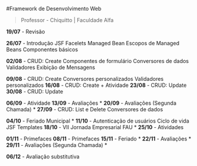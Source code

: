 #Framework de Desenvolvimento Web

>Professor - Chiquitto | Faculdade Alfa

**19/07** - Revisão

**26/07** - Introdução JSF
Facelets
Managed Bean
Escopos de Managed Beans
Componentes básicos

**02/08** - CRUD: Create
Componentes de formulário
Conversores de dados
Validadores
Exibição de Mensagens

**09/08** - CRUD: Create
Conversores personalizados
Validadores personalizados
**16/08** - CRUD: Create + Atividade
**23/08** - CRUD: Update
**30/08** - CRUD: Update

**06/09** - Atividade
**13/09** - Avaliações *
**20/09** - Avaliações (Segunda Chamada) *
**27/09** - CRUD: List e Delete
Conversores de dados

**04/10** - Feriado Municipal *
**11/10** - Autenticação de usuários
Ciclo de vida JSF
Templates
**18/10** - VII Jornada Empresarial FAU *
**25/10** - Atividades

**01/11** - Primefaces
**08/11** - Primefaces
**15/11** - Feriado *
**22/11** - Avaliações *
**29/11** - Avaliações (Segunda Chamada) *

**06/12** - Avaliação substitutiva